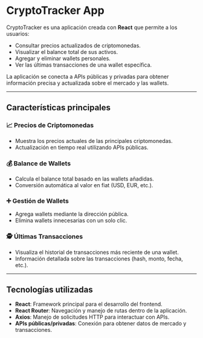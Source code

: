 # CryptoTracker App

CryptoTracker es una aplicación creada con **React** que permite a los usuarios:

- Consultar precios actualizados de criptomonedas.
- Visualizar el balance total de sus activos.
- Agregar y eliminar wallets personales.
- Ver las últimas transacciones de una wallet específica.

La aplicación se conecta a APIs públicas y privadas para obtener información precisa y actualizada sobre el mercado y las wallets.

---

## Características principales

### 📈 Precios de Criptomonedas
- Muestra los precios actuales de las principales criptomonedas.
- Actualización en tiempo real utilizando APIs públicas.

### 💰 Balance de Wallets
- Calcula el balance total basado en las wallets añadidas.
- Conversión automática al valor en fiat (USD, EUR, etc.).

### ➕ Gestión de Wallets
- Agrega wallets mediante la dirección pública.
- Elimina wallets innecesarias con un solo clic.

### 🕵️ Últimas Transacciones
- Visualiza el historial de transacciones más reciente de una wallet.
- Información detallada sobre las transacciones (hash, monto, fecha, etc.).

---

## Tecnologías utilizadas

- **React**: Framework principal para el desarrollo del frontend.
- **React Router**: Navegación y manejo de rutas dentro de la aplicación.
- **Axios**: Manejo de solicitudes HTTP para interactuar con APIs.
- **APIs públicas/privadas**: Conexión para obtener datos de mercado y transacciones.

